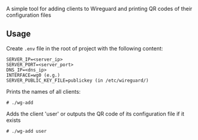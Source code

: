 A simple tool for adding clients to Wireguard and printing QR codes of their configuration files

## Usage

Create `.env` file in the root of project with the following content:

```shell
SERVER_IP=<server_ip>
SERVER_PORT=<server_port>
DNS_IP=<dns_ip>
INTERFACE=wg0 (e.g.)
SERVER_PUBLIC_KEY_FILE=publickey (in /etc/wireguard/)
```

Prints the names of all clients:
```shell
# ./wg-add
```

Adds the client 'user' or outputs the QR code of its configuration file if it exists
```shell
# ./wg-add user
```